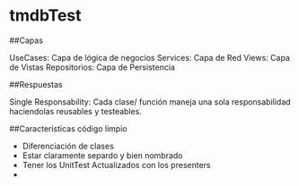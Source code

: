 # tmdbTest

##Capas

UseCases: Capa de lógica de negocios
Services: Capa de Red
Views: Capa de Vistas
Repositorios: Capa de Persistencia

##Respuestas

Single Responsability: Cada clase/ función maneja una sola responsabilidad haciendolas reusables y testeables.

##Caracteristicas código limpio

- Diferenciación de clases
- Estar claramente separdo y bien nombrado
- Tener los UnitTest Actualizados con los presenters
- 
